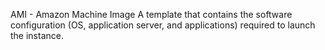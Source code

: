 AMI - Amazon Machine Image
A template that contains the software configuration (OS, application server, and applications) required to launch the instance. 
